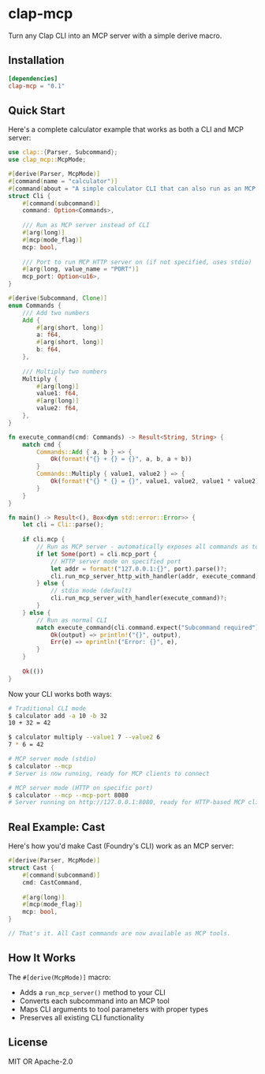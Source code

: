 # clap-mcp

Turn any Clap CLI into an MCP server with a simple derive macro.

## Installation

```toml
[dependencies]
clap-mcp = "0.1"
```

## Quick Start

Here's a complete calculator example that works as both a CLI and MCP server:

```rust
use clap::{Parser, Subcommand};
use clap_mcp::McpMode;

#[derive(Parser, McpMode)]
#[command(name = "calculator")]
#[command(about = "A simple calculator CLI that can also run as an MCP server")]
struct Cli {
    #[command(subcommand)]
    command: Option<Commands>,
    
    /// Run as MCP server instead of CLI
    #[arg(long)]
    #[mcp(mode_flag)]
    mcp: bool,
    
    /// Port to run MCP HTTP server on (if not specified, uses stdio)
    #[arg(long, value_name = "PORT")]
    mcp_port: Option<u16>,
}

#[derive(Subcommand, Clone)]
enum Commands {
    /// Add two numbers
    Add {
        #[arg(short, long)]
        a: f64,
        #[arg(short, long)]
        b: f64,
    },
    
    /// Multiply two numbers
    Multiply {
        #[arg(long)]
        value1: f64,
        #[arg(long)]
        value2: f64,
    },
}

fn execute_command(cmd: Commands) -> Result<String, String> {
    match cmd {
        Commands::Add { a, b } => {
            Ok(format!("{} + {} = {}", a, b, a + b))
        }
        Commands::Multiply { value1, value2 } => {
            Ok(format!("{} * {} = {}", value1, value2, value1 * value2))
        }
    }
}

fn main() -> Result<(), Box<dyn std::error::Error>> {
    let cli = Cli::parse();
    
    if cli.mcp {
        // Run as MCP server - automatically exposes all commands as tools
        if let Some(port) = cli.mcp_port {
            // HTTP server mode on specified port
            let addr = format!("127.0.0.1:{}", port).parse()?;
            cli.run_mcp_server_http_with_handler(addr, execute_command)?;
        } else {
            // stdio mode (default)
            cli.run_mcp_server_with_handler(execute_command)?;
        }
    } else {
        // Run as normal CLI
        match execute_command(cli.command.expect("Subcommand required")) {
            Ok(output) => println!("{}", output),
            Err(e) => eprintln!("Error: {}", e),
        }
    }
    
    Ok(())
}
```

Now your CLI works both ways:

```bash
# Traditional CLI mode
$ calculator add -a 10 -b 32
10 + 32 = 42

$ calculator multiply --value1 7 --value2 6
7 * 6 = 42

# MCP server mode (stdio)
$ calculator --mcp
# Server is now running, ready for MCP clients to connect

# MCP server mode (HTTP on specific port)
$ calculator --mcp --mcp-port 8080
# Server running on http://127.0.0.1:8080, ready for HTTP-based MCP clients
```

## Real Example: Cast

Here's how you'd make Cast (Foundry's CLI) work as an MCP server:

```rust
#[derive(Parser, McpMode)]
struct Cast {
    #[command(subcommand)]
    cmd: CastCommand,
    
    #[arg(long)]
    #[mcp(mode_flag)]
    mcp: bool,
}

// That's it. All Cast commands are now available as MCP tools.
```

## How It Works

The `#[derive(McpMode)]` macro:
- Adds a `run_mcp_server()` method to your CLI
- Converts each subcommand into an MCP tool
- Maps CLI arguments to tool parameters with proper types
- Preserves all existing CLI functionality

## License

MIT OR Apache-2.0